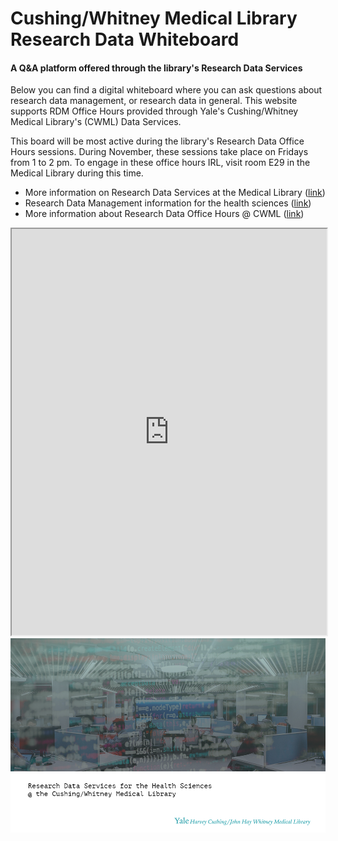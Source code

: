 # Cushing/Whitney Medical Library Research Data Whiteboard
#### A Q&A platform offered through the library's Research Data Services

Below you can find a digital whiteboard where you can ask questions about research data management, or research data in general. This website supports RDM Office Hours provided through Yale's Cushing/Whitney Medical Library's (CWML) Data Services. 

This board will be most active during the library's Research Data Office Hours sessions. During November, these sessions take place on Fridays from 1 to 2 pm. To engage in these office hours IRL, visit room E29 in the Medical Library during this time. 

* More information on Research Data Services at the Medical Library ([link](https://library.medicine.yale.edu/research-data))
* Research Data Management information for the health sciences ([link](https://guides.library.yale.edu/rdm_healthsci))
* More information about Research Data Office Hours @ CWML ([link](https://library.medicine.yale.edu/research-data/drop-in-help))

<iframe width="100%" height="650px" src="https://awwapp.com/b/ufn87iqow/"></iframe>


<img src="../images/research-data-image.png" alt = "Research Data Services @ Yale's Cushing/Whitney Medical Library" />

